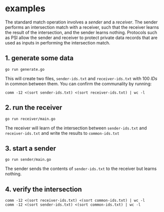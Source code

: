 # examples

The standard match operation involves a *sender* and a *receiver*. The sender performs an intersection match with a receiver, such that the receiver learns the result of the intersection, and the sender learns nothing. Protocols such as PSI allow the sender and receiver to  protect private data records that are used as inputs in performing the intersection match.

## 1. generate some data
`go run generate.go`

This will create two files, `sender-ids.txt` and `receiver-ids.txt` with 100 *IDs* in common between them. You can confirm the communality by running:

`comm -12 <(sort sender-ids.txt) <(sort receiver-ids.txt) | wc -l`

## 2. run the receiver
`go run receiver/main.go`

The receiver will learn of the intersection between `sender-ids.txt` and `receiver-ids.txt` and write the results to `common-ids.txt`

## 3. start a sender
`go run sender/main.go`

The sender sends the contents of `sender-ids.txt` to the receiver but learns nothing.

## 4. verify the intersection
```
comm -12 <(sort receiver-ids.txt) <(sort common-ids.txt) | wc -l
comm -12 <(sort sender-ids.txt) <(sort common-ids.txt) | wc -l
```

